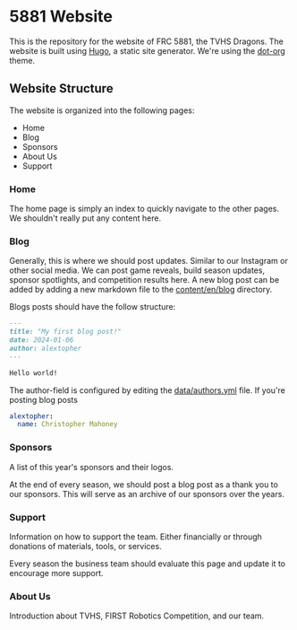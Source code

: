 # 5881 Website

This is the repository for the website of FRC 5881, the TVHS Dragons. The website is built using [Hugo](https://gohugo.io/), a static site generator. We're using the [dot-org](https://themes.gohugo.io/themes/dot-org-hugo-theme/) theme.

## Website Structure

The website is organized into the following pages:

- Home
- Blog
- Sponsors
- About Us
- Support

### Home

The home page is simply an index to quickly navigate to the other pages. We shouldn't really put any content here.

### Blog

Generally, this is where we should post updates. Similar to our Instagram or other social media. We can post game reveals, build season updates, sponsor spotlights, and competition results here. A new blog post can be added by adding a new markdown file to the [content/en/blog](content/en/blog) directory.

Blogs posts should have the follow structure:

```markdown
---
title: "My first blog post!"
date: 2024-01-06
author: alextopher
---

Hello world!
```

The author-field is configured by editing the [data/authors.yml](data/authors.yml) file. If you're posting blog posts

```yaml
alextopher:
  name: Christopher Mahoney
```

### Sponsors

A list of this year's sponsors and their logos.

At the end of every season, we should post a blog post as a thank you to our sponsors. This will serve as an archive of our sponsors over the years.

### Support

Information on how to support the team. Either financially or through donations of materials, tools, or services.

Every season the business team should evaluate this page and update it to encourage more support.

### About Us

Introduction about TVHS, FIRST Robotics Competition, and our team.
